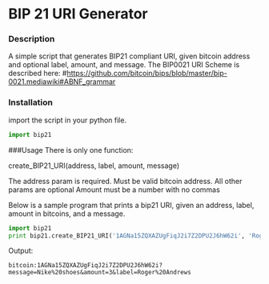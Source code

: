 # BIP 21 URI Generator

### Description

A simple script that generates BIP21 compliant URI, given bitcoin address and optional label, amount, and message. The BIP0021 URI Scheme is described here: #https://github.com/bitcoin/bips/blob/master/bip-0021.mediawiki#ABNF_grammar


### Installation
import the script in your python file.
```python
import bip21
```

###Usage
There is only one function:

create_BIP21_URI(address, label, amount, message)

The address param is required. Must be valid bitcoin address.
All other params are optional
Amount must be a number with no commas


Below is a sample program that prints a bip21 URI, given an address, label, amount in bitcoins, and a message.
```python
import bip21
print bip21.create_BIP21_URI('1AGNa15ZQXAZUgFiqJ2i7Z2DPU2J6hW62i', 'Roger Andrews', 3, 'Nike shoes')

```

Output:
```
bitcoin:1AGNa15ZQXAZUgFiqJ2i7Z2DPU2J6hW62i?message=Nike%20shoes&amount=3&label=Roger%20Andrews
```
